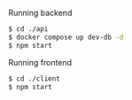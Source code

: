 Running backend
```bash
$ cd ./api
$ docker compose up dev-db -d
$ npm start
```

Running frontend
```bash
$ cd ./client
$ npm start
```